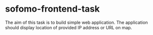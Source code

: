 # sofomo-frontend-task
The aim of this task is to build simple web application. The application should display location of provided IP address or URL on map.
